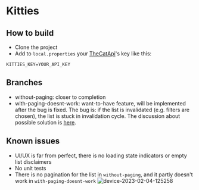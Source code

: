 # Kitties

## How to build
* Clone the project 
* Add to `local.properties` your [TheCatApi](https://documenter.getpostman.com/view/5578104/RWgqUxxh)'s key like this:
```
KITTIES_KEY=YOUR_API_KEY
```

## Branches
* without-paging: closer to completion
* with-paging-doesnt-work: want-to-have feature, will be implemented after the bug is fixed. The bug is: if the list is invalidated (e.g. filters are chosen), the list is stuck in invalidation cycle. The discussion about possible solution is [here](https://kotlinlang.slack.com/archives/C0B8M7BUY/p1626218957212300).

## Known issues
* UI/UX is far from perfect, there is no loading state indicators or empty list disclaimers
* No unit tests 
* There is no pagination for the list in `without-paging`, and it partly doesn't work in `with-paging-doesnt-work`
![device-2023-02-04-125258](https://user-images.githubusercontent.com/10089784/216763395-b8d7d835-ec9f-4179-aed3-8b25e6db80c6.gif)
